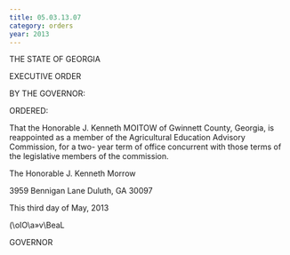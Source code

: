 ```yaml
---
title: 05.03.13.07
category: orders
year: 2013
---
```

THE STATE OF GEORGIA

EXECUTIVE ORDER

BY THE GOVERNOR:

ORDERED:

That the Honorable J. Kenneth MOITOW of Gwinnett County, Georgia, is reappointed as a
member of the Agricultural Education Advisory Commission, for a two- year term of
office concurrent with those terms of the legislative members of the commission.

The Honorable J. Kenneth Morrow

3959 Bennigan Lane
Duluth, GA 30097

This third day of May, 2013

\(\oIO\a»v\BeaL

GOVERNOR

